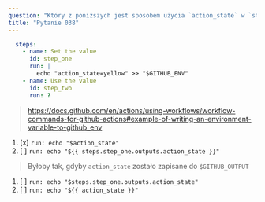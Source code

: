 ```yaml
---
question: "Który z poniższych jest sposobem użycia `action_state` w `step_two`?"
title: "Pytanie 038"
---
```


```yaml
  steps:
    - name: Set the value
      id: step_one
      run: |
        echo "action_state=yellow" >> "$GITHUB_ENV"
    - name: Use the value
      id: step_two
      run: ?
```
> https://docs.github.com/en/actions/using-workflows/workflow-commands-for-github-actions#example-of-writing-an-environment-variable-to-github_env
1. [x] `run: echo "$action_state"`
1. [ ] `run: echo "${{ steps.step_one.outputs.action_state }}"`
> Byłoby tak, gdyby `action_state` zostało zapisane do `$GITHUB_OUTPUT`
1. [ ] `run: echo "$steps.step_one.outputs.action_state"`
1. [ ] `run: echo "${{ action_state }}"`
